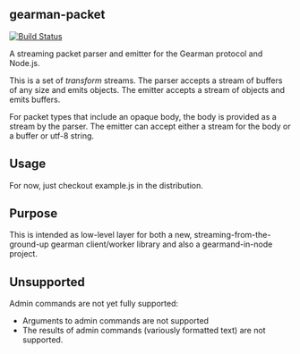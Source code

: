 gearman-packet
--------------
[![Build Status](https://travis-ci.org/iarna/gearman-packet.svg?branch=master)](https://travis-ci.org/iarna/gearman-packet)

A streaming packet parser and emitter for the Gearman protocol and Node.js. 

This is a set of *transform* streams.  The parser accepts a stream of
buffers of any size and emits objects.  The emitter accepts a stream of
objects and emits buffers.

For packet types that include an opaque body, the body is provided as a
stream by the parser.  The emitter can accept either a stream for the body
or a buffer or utf-8 string.

Usage
-----

For now, just checkout example.js in the distribution.

Purpose
-------

This is intended as low-level layer for both a new,
streaming-from-the-ground-up gearman client/worker library and also a
gearmand-in-node project.

Unsupported
-----------

Admin commands are not yet fully supported:

* Arguments to admin commands are not supported
* The results of admin commands (variously formatted text) are not supported.
